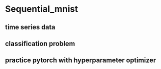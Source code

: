 # Sequential_mnist
## time series data
## classification problem
## practice pytorch with hyperparameter optimizer
